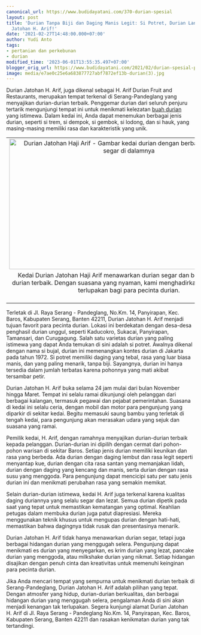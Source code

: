 ```yaml
---
canonical_url: https://www.budidayatani.com/370-durian-spesial
layout: post
title: 'Durian Tanpa Biji dan Daging Manis Legit: Si Potret, Durian Langka di Durian
  Jatohan H. Arif!'
date: '2021-02-27T14:48:00.000+07:00'
author: Yudi Anto
tags:
- pertanian dan perkebunan
- durian
modified_time: '2023-06-01T13:55:35.497+07:00'
blogger_orig_url: https://www.budidayatani.com/2021/02/durian-spesial-penawaran-dari-h-arif.html
image: media/e7ae0c25e6a683877727abf7872ef13b-durian(3).jpg
---
```

<p>Durian Jatohan H. Arif, juga dikenal sebagai H. Arif Durian Fruit and Restaurants, merupakan tempat terkenal di Serang-Pandeglang yang menyajikan durian-durian terbaik. Penggemar durian dari seluruh penjuru tertarik mengunjungi tempat ini untuk menikmati kelezatan <a href="https://www.budidayatani.com/search/label/durian">buah durian</a> yang istimewa. Dalam kedai ini, Anda dapat menemukan berbagai jenis durian, seperti si trem, si dempok, si gembok, si lodong, dan si hauk, yang masing-masing memiliki rasa dan karakteristik yang unik.</p><table align="center" cellpadding="0" cellspacing="0" class="tr-caption-container" style="margin-left: auto; margin-right: auto;"><tbody><tr><td style="text-align: center;"><a href="https://blogger.googleusercontent.com/img/b/R29vZ2xl/AVvXsEjv6bOStQI5-mfU_rkOpwCNy0sdB41ZwOYwMpjAMxAVyCp-WTLpBE4EfFT6nyP7HSz2K7rwJIJOy4bjja0HyR2HFx9iuEAuz0CYs3IyHmSJubhVn_F-VzZ_Adm2co6aAa1FP0fbz8eJRMP4G_bxQQeS1ebDGQazwIpAjNZXoacFlqRqqbIkfvO4QP2PrQ/s2208/durian(3).jpg" imageanchor="1" style="margin-left: auto; margin-right: auto;"><img alt="Durian Jatohan Haji Arif - Gambar kedai durian dengan berbagai jenis durian segar di dalamnya" border="0" data-original-height="1200" data-original-width="2208" height="348" src="https://blogger.googleusercontent.com/img/b/R29vZ2xl/AVvXsEjv6bOStQI5-mfU_rkOpwCNy0sdB41ZwOYwMpjAMxAVyCp-WTLpBE4EfFT6nyP7HSz2K7rwJIJOy4bjja0HyR2HFx9iuEAuz0CYs3IyHmSJubhVn_F-VzZ_Adm2co6aAa1FP0fbz8eJRMP4G_bxQQeS1ebDGQazwIpAjNZXoacFlqRqqbIkfvO4QP2PrQ/w640-h348/durian(3).jpg" title="Kedai Durian Jatohan Haji Arif - Nikmati Durian Segar dan Varietas Pilihan" width="640" /></a></td></tr><tr><td class="tr-caption" style="text-align: center;">Kedai Durian Jatohan Haji Arif menawarkan durian segar dan berbagai varietas durian terbaik. Dengan suasana yang nyaman, kami menghadirkan pengalaman tak terlupakan bagi para pecinta durian.<br /><br /></td></tr></tbody></table><p>Terletak di Jl. Raya Serang - Pandeglang, No.Km. 14, Panyirapan, Kec. Baros, Kabupaten Serang, Banten 42211, Durian Jatohan H. Arif menjadi tujuan favorit para pecinta durian. Lokasi ini berdekatan dengan desa-desa penghasil durian unggul, seperti Kaducokro, Sukacai, Panyirapan, Tamansari, dan Curugagung. Salah satu varietas durian yang paling istimewa yang dapat Anda temukan di sini adalah si potret. Awalnya dikenal dengan nama si bujal, durian ini memenangkan kontes durian di Jakarta pada tahun 1972. Si potret memiliki daging yang tebal, rasa yang luar biasa manis, dan yang paling menarik, tanpa biji. Sayangnya, durian ini hanya tersedia dalam jumlah terbatas karena pohonnya yang mati akibat tersambar petir.</p><p>Durian Jatohan H. Arif buka selama 24 jam mulai dari bulan November hingga Maret. Tempat ini selalu ramai dikunjungi oleh pelanggan dari berbagai kalangan, termasuk pegawai dan pejabat pemerintahan. Suasana di kedai ini selalu ceria, dengan mobil dan motor para pengunjung yang diparkir di sekitar kedai. Begitu memasuki saung bambu yang terletak di tengah kedai, para pengunjung akan merasakan udara yang sejuk dan suasana yang ramai.</p><p>Pemilik kedai, H. Arif, dengan ramahnya menyajikan durian-durian terbaik kepada pelanggan. Durian-durian ini dipilih dengan cermat dari pohon-pohon warisan di sekitar Baros. Setiap jenis durian memiliki keunikan dan rasa yang berbeda. Ada durian dengan daging lembut dan rasa legit seperti menyantap kue, durian dengan cita rasa santan yang memanjakan lidah, durian dengan daging yang kencang dan manis, serta durian dengan rasa susu yang menggoda. Para pengunjung dapat mencicipi satu per satu jenis durian ini dan menikmati perubahan rasa yang semakin memikat.</p><p>Selain durian-durian istimewa, kedai H. Arif juga terkenal karena kualitas daging duriannya yang selalu segar dan lezat. Semua durian dipetik pada saat yang tepat untuk memastikan kematangan yang optimal. Keahlian petugas dalam membuka durian juga patut diapresiasi. Mereka menggunakan teknik khusus untuk mengupas durian dengan hati-hati, memastikan bahwa dagingnya tidak rusak dan presentasinya menarik.</p><p>Durian Jatohan H. Arif tidak hanya menawarkan durian segar, tetapi juga berbagai hidangan durian yang menggugah selera. Pengunjung dapat menikmati es durian yang menyegarkan, es krim durian yang lezat, pancake durian yang menggoda, atau milkshake durian yang nikmat. Setiap hidangan disajikan dengan penuh cinta dan kreativitas untuk memenuhi keinginan para pecinta durian.</p><p>Jika Anda mencari tempat yang sempurna untuk menikmati durian terbaik di Serang-Pandeglang, Durian Jatohan H. Arif adalah pilihan yang tepat. Dengan atmosfer yang hidup, durian-durian berkualitas, dan berbagai hidangan durian yang menggugah selera, pengalaman Anda di sini akan menjadi kenangan tak terlupakan. Segera kunjungi alamat Durian Jatohan H. Arif di Jl. Raya Serang - Pandeglang No.Km. 14, Panyirapan, Kec. Baros, Kabupaten Serang, Banten 42211 dan rasakan kenikmatan durian yang tak tertandingi.</p>